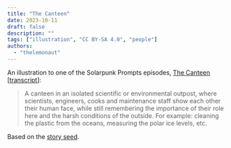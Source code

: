 ```yaml
---
title: "The Canteen"
date: 2023-10-11
draft: false
description: ""
tags: ["illustration", "CC BY-SA 4.0", "people"]
authors:
  - "thelemonaut"
---
```


An illustration to one of the Solarpunk Prompts episodes, [The Canteen](https://podcast.tomasino.org/@SolarpunkPrompts/episodes/the-canteen) [[transcript](https://wiki.tomasino.org/writing/Solarpunk-Prompts---The-Canteen)]:

> A canteen in an isolated scientific or environmental outpost, where scientists, engineers, cooks and maintenance staff show each other their human face, while still remembering the importance of their role here and the harsh conditions of the outside. For example: cleaning the plastic from the oceans, measuring the polar ice levels, etc.

Based on the [story seed](/seeds/the-canteen).